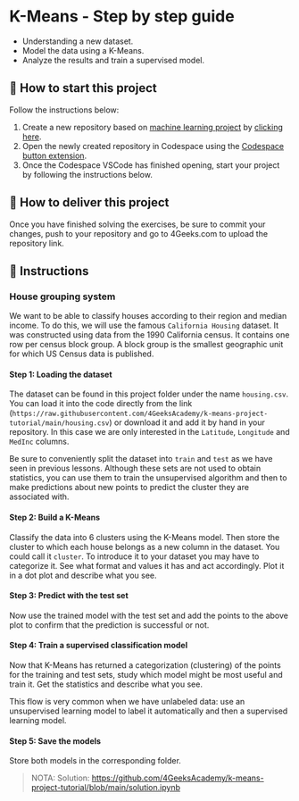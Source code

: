 <!-- hide -->
# K-Means - Step by step guide
<!-- endhide -->

- Understanding a new dataset.
- Model the data using a K-Means.
- Analyze the results and train a supervised model.

## 🌱  How to start this project

Follow the instructions below:

1. Create a new repository based on [machine learning project](https://github.com/4GeeksAcademy/machine-learning-python-template/generate) by [clicking here](https://github.com/4GeeksAcademy/machine-learning-python-template).
2. Open the newly created repository in Codespace using the [Codespace button extension](https://docs.github.com/en/codespaces/developing-in-codespaces/creating-a-codespace-for-a-repository#creating-a-codespace-for-a-repository).
3. Once the Codespace VSCode has finished opening, start your project by following the instructions below.

## 🚛 How to deliver this project

Once you have finished solving the exercises, be sure to commit your changes, push to your repository and go to 4Geeks.com to upload the repository link.

## 📝 Instructions

### House grouping system

We want to be able to classify houses according to their region and median income. To do this, we will use the famous `California Housing` dataset. It was constructed using data from the 1990 California census. It contains one row per census block group. A block group is the smallest geographic unit for which US Census data is published.

#### Step 1: Loading the dataset

The dataset can be found in this project folder under the name `housing.csv`. You can load it into the code directly from the link (`https://raw.githubusercontent.com/4GeeksAcademy/k-means-project-tutorial/main/housing.csv`) or download it and add it by hand in your repository. In this case we are only interested in the `Latitude`, `Longitude` and `MedInc` columns.

Be sure to conveniently split the dataset into `train` and `test` as we have seen in previous lessons. Although these sets are not used to obtain statistics, you can use them to train the unsupervised algorithm and then to make predictions about new points to predict the cluster they are associated with.

#### Step 2: Build a K-Means

Classify the data into 6 clusters using the K-Means model. Then store the cluster to which each house belongs as a new column in the dataset. You could call it `cluster`. To introduce it to your dataset you may have to categorize it. See what format and values it has and act accordingly. Plot it in a dot plot and describe what you see.

#### Step 3: Predict with the test set

Now use the trained model with the test set and add the points to the above plot to confirm that the prediction is successful or not.

#### Step 4: Train a supervised classification model

Now that K-Means has returned a categorization (clustering) of the points for the training and test sets, study which model might be most useful and train it. Get the statistics and describe what you see.

This flow is very common when we have unlabeled data: use an unsupervised learning model to label it automatically and then a supervised learning model.

#### Step 5: Save the models

Store both models in the corresponding folder.

> NOTA: Solution: https://github.com/4GeeksAcademy/k-means-project-tutorial/blob/main/solution.ipynb